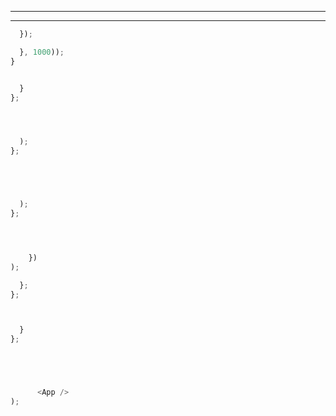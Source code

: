 
________________________________________________________________________________
________________________________________________________________________________






```js
  });

  }, 1000));
}
```


```js

  }
};

```



```js



  );
};

```






```sh
```


```js



  );
};

```


```js



    })
);

  };
};
```



```js


  }
};

```


```js




      <App />
);
```



```js
```


```
```









```sql
```


```sh
```







